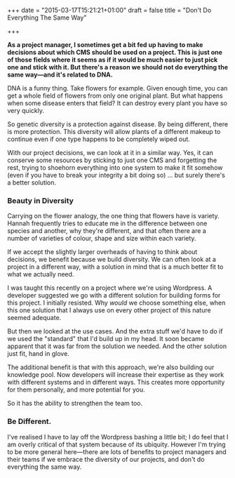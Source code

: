+++
date = "2015-03-17T15:21:21+01:00"
draft = false
title = "Don't Do Everything The Same Way"

+++

**As a project manager, I sometimes get a bit fed up having to make decisions about which CMS should be used on a project. This is just one of those fields where it seems as if it would be much easier to just pick one and stick with it. But there's a reason we should not do everything the same way—and it's related to DNA.**

DNA is a funny thing. Take flowers for example. Given enough time, you can get a whole field of flowers from only one original plant. But what happens when some disease enters that field? It can destroy every plant you have so very quickly.

So genetic diversity is a protection against disease. By being different, there is more protection. This diversity will allow plants of a different makeup to continue even if one type happens to be completely wiped out.

With our project decisions, we can look at it in a similar way. Yes, it can conserve some resources by sticking to just one CMS and forgetting the rest, trying to shoehorn everything into one system to make it fit somehow (even if you have to break your integrity a bit doing so) ... but surely there's a better solution.

### Beauty in Diversity

Carrying on the flower analogy, the one thing that flowers have is variety. Hannah frequently tries to educate me in the difference between one species and another, why they're different, and that often there are a number of varieties of colour, shape and size within each variety.

If we accept the slightly larger overheads of having to think about decisions, we benefit because we build diversity. We can often look at a project in a different way, with a solution in mind that is a much better fit to what we actually need.

I was taught this recently on a project where we're using Wordpress. A developer suggested we go with a different solution for building forms for this project. I initially resisted. Why *would* we choose something else, when this one solution that I always use on every other project of this nature seemed adequate.

But then we looked at the use cases. And the extra stuff we'd have to do if we used the "standard" that I'd build up in my head. It soon became apparent that it was far from the solution we needed. And the other solution just fit, hand in glove.

The additional benefit is that with this approach, we're also building our knowledge pool. Now developers will increase their expertise as they work with different systems and in different ways. This creates more opportunity for them personally, and more potential for you.

So it has the ability to strengthen the team too.

### Be Different.

I've realised I have to lay off the Wordpress bashing a little bit; I do feel that I am overly critical of that system because of its ubiquity. However I'm trying to be more general here—there are lots of benefits to project managers and their teams if we embrace the diversity of our projects, and don't do everything the same way.

